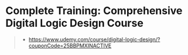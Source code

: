 # Complete Training: Comprehensive Digital Logic Design Course

> - https://www.udemy.com/course/digital-logic-design/?couponCode=25BBPMXINACTIVE

